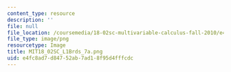 ```yaml
---
content_type: resource
description: ''
file: null
file_location: /coursemedia/18-02sc-multivariable-calculus-fall-2010/e4fc8ad7d84752ab7ad18f95d4fffcdc_MIT18_02SC_L1Brds_7a.png
file_type: image/png
resourcetype: Image
title: MIT18_02SC_L1Brds_7a.png
uid: e4fc8ad7-d847-52ab-7ad1-8f95d4fffcdc
---
```


